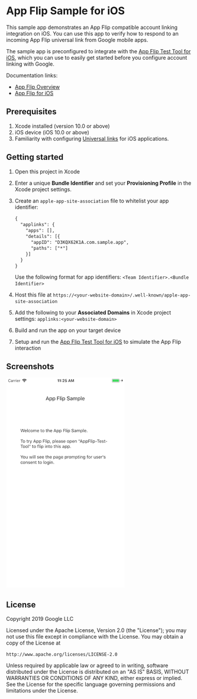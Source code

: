 # App Flip Sample for iOS

This sample app demonstrates an App Flip compatible account linking integration
on iOS. You can use this app to verify how to respond to an incoming App Flip
universal link from Google mobile apps.

The sample app is preconfigured to integrate with the
[App Flip Test Tool for iOS](https://github.com/googlesamples/identity-appflip-tester-ios),
which you can use to easily get started before you configure account linking
with Google.

Documentation links:

- [App Flip Overview](https://developers.google.com/identity/account-linking/app-flip-overview)
- [App Flip for iOS](https://developers.google.com/identity/account-linking/app-flip-ios)

## Prerequisites

1. Xcode installed (version 10.0 or above)
1. iOS device (iOS 10.0 or above)
1. Familiarity with configuring
   [Universal links](https://developer.apple.com/documentation/uikit/inter-process_communication/allowing_apps_and_websites_to_link_to_your_content/enabling_universal_links)
   for iOS applications.

## Getting started

1. Open this project in Xcode
1. Enter a unique **Bundle Identifier** and set your **Provisioning Profile**
   in the Xcode project settings.
1. Create an `apple-app-site-association` file to whitelist your app identifier:

    ```
    {
      "applinks": {
        "apps": [],
        "details": [{
          "appID": "D3KQX62K1A.com.sample.app",
          "paths": ["*"]
        }]
      }
    }
    ```

   Use the following format for app identifiers: `<Team Identifier>.<Bundle Identifier>`

1. Host this file at `https://<your-website-domain>/.well-known/apple-app-site-association`
1. Add the following to your **Associated Domains** in Xcode project settings:
   `applinks:<your-website-domain>`
1. Build and run the app on your target device
1. Setup and run the [App Flip Test Tool for iOS](https://github.com/googlesamples/identity-appflip-tester-ios) to simulate the App Flip interaction

## Screenshots

![](images/screenshot.png)

## License

Copyright 2019 Google LLC

Licensed under the Apache License, Version 2.0 (the "License");
you may not use this file except in compliance with the License.
You may obtain a copy of the License at

    http://www.apache.org/licenses/LICENSE-2.0

Unless required by applicable law or agreed to in writing, software
distributed under the License is distributed on an "AS IS" BASIS,
WITHOUT WARRANTIES OR CONDITIONS OF ANY KIND, either express or implied.
See the License for the specific language governing permissions and
limitations under the License.
